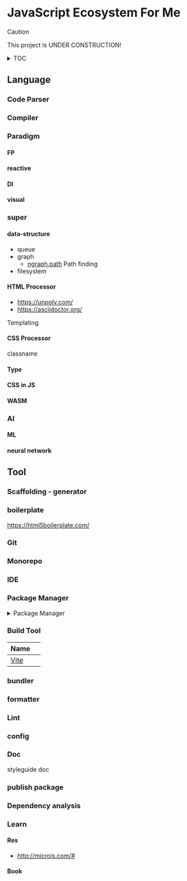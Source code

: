 # JavaScript Ecosystem For Me
> [!CAUTION]
> This project is UNDER CONSTRUCTION!


<details>
<summary>TOC</summary>

1. architecture
2. develop
    1. programming
        1. [frontend](/develop/programming/frontend.md)
        2. [backend](/develop/programming/backend.md)
3. Ops 
</details>

## Language
### Code Parser
### Compiler
### Paradigm
#### FP
#### reactive
#### DI
#### visual
### super
#### data-structure
- queue
- graph
    - [ngraph.path](https://github.com/anvaka/ngraph.path) Path finding
- filesystem
#### HTML Processor
- https://unpoly.com/
- https://asciidoctor.org/

Templating 

#### CSS Processor
classname
#### Type

#### CSS in JS
#### WASM
### AI
#### ML
#### neural network

## Tool
### Scaffolding - generator
### boilerplate
https://html5boilerplate.com/

### Git
### Monorepo
### IDE
### Package Manager
<details>
<summary>Package Manager</summary>

| Name  |  |
| ------------- | ------------- |
| [NPM](https://www.npmjs.com/)  |  |
| [pnpm](https://pnpm.io/)  |   |
| [Yarn](https://yarnpkg.com/)  |   |

- https://github.com/wclr/yalc

</details>


### Build Tool
| Name  |  |
| ------------- | ------------- |
| [Vite](https://vite.dev/) |  |

### bundler

### formatter

### Lint

### config

### Doc
styleguide
doc

### publish package
### Dependency analysis

### Learn
#### Res
- http://microjs.com/#

#### Book